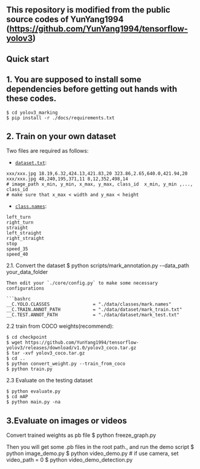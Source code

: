 
## This repository is modified from the public source codes of YunYang1994 (https://github.com/YunYang1994/tensorflow-yolov3)

## Quick start

## 1.  You are supposed  to install some dependencies before getting out hands with these codes.
```bashrc
$ cd yolov3_marking
$ pip install -r ./docs/requirements.txt
```

## 2. Train on your own dataset
Two files are required as follows:

- [`dataset.txt`](https://raw.githubusercontent.com/YunYang1994/tensorflow-yolov3/master/data/dataset/mark_train.txt): 

```
xxx/xxx.jpg 18.19,6.32,424.13,421.83,20 323.86,2.65,640.0,421.94,20 
xxx/xxx.jpg 48,240,195,371,11 8,12,352,498,14
# image_path x_min, y_min, x_max, y_max, class_id  x_min, y_min ,..., class_id 
# make sure that x_max < width and y_max < height
```

- [`class.names`](https://github.com/YunYang1994/tensorflow-yolov3/blob/master/data/classes/mark.names):

```
left_turn
right_turn
straight
left_straight
right_straight
stop
speed_35
speed_40
```

2.1. Convert the dataset
$ python scripts/mark_annotation.py --data_path your_data_folder
```
Then edit your `./core/config.py` to make some necessary configurations

```bashrc
__C.YOLO.CLASSES                = "./data/classes/mark.names"
__C.TRAIN.ANNOT_PATH            = "./data/dataset/mark_train.txt"
__C.TEST.ANNOT_PATH             = "./data/dataset/mark_test.txt"
```


2.2 train from COCO weights(recommend):

```bashrc
$ cd checkpoint
$ wget https://github.com/YunYang1994/tensorflow-yolov3/releases/download/v1.0/yolov3_coco.tar.gz
$ tar -xvf yolov3_coco.tar.gz
$ cd ..
$ python convert_weight.py --train_from_coco
$ python train.py
```
2.3 Evaluate on the testing dataset

```
$ python evaluate.py
$ cd mAP
$ python main.py -na
```

## 3.Evaluate on images or videos
Convert trained weights as pb file
$ python freeze_graph.py

Then you will get some .pb files in the root path., and run the demo script
$ python image_demo.py
$ python video_demo.py # if use camera, set video_path = 0
$ python video_demo_detection.py

